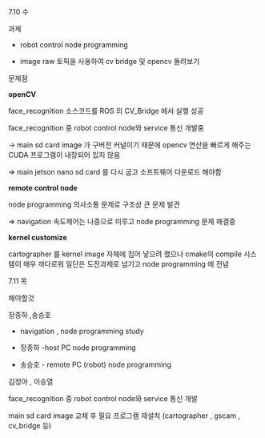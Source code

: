 7.10 수

과제

- robot control node programming

- image raw 토픽을 사용하여 cv bridge 및 opencv 돌려보기



문제점

**openCV**

face_recognition 소스코드를 ROS 의 CV_Bridge 에서 실행 성공

face_recognition 중 robot control node와 service 통신 개발중



-> main sd card image 가 구버전 커널이기 때문에 opencv 연산을 빠르게 해주는 CUDA 프로그램이 내장되어 있지 않음



=> main jetson nano sd card 를 다시 굽고 소프트웨어 다운로드 해야함



**remote control node**

node programming 의사소통 문제로 구조상 큰 문제 발견

=> navigation 속도제어는 나중으로 미루고 node programming 문제 해결중





**kernel customize**

cartographer 를 kernel image 자체에 집어 넣으려 했으나 cmake의 compile 시스템이 매우 까다로워 일단은 도전과제로 넘기고 node programming 에 전념





7.11 목

해야할것

장종하 ,송승호

- navigation , node programming study

- 장종하 -host PC node programming
- 송승호 - remote PC (robot) node programming



김정아 , 이승열

face_recognition 중 robot control node와 service 통신 개발

main sd card image 교체 후 필요 프로그램 재설치 (cartographer , gscam , cv_bridge 등)